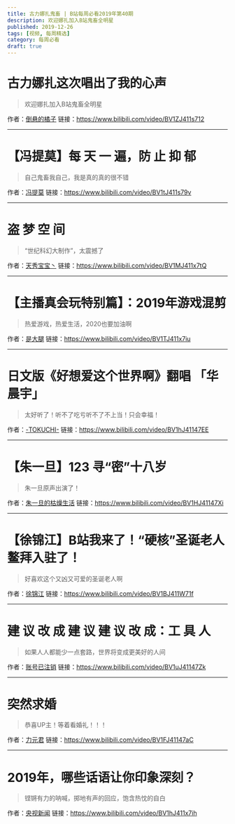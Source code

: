 ```yaml
---
title: 古力娜扎鬼畜 | B站每周必看2019年第40期
description: 欢迎娜扎加入B站鬼畜全明星
published: 2019-12-26
tags: [视频, 每周精选]
category: 每周必看
draft: true
---
```


# 古力娜扎这次唱出了我的心声
> 欢迎娜扎加入B站鬼畜全明星

作者：[倒悬的橘子](https://space.bilibili.com/40966108)
链接：https://www.bilibili.com/video/BV1ZJ411s712

---

# 【冯提莫】每 天 一 遍，防 止 抑 郁
> 自己鬼畜我自己，我是真的真的很不错

作者：[冯提莫](https://space.bilibili.com/436473455)
链接：https://www.bilibili.com/video/BV1tJ411s79v

---

# 盗  梦  空  间
> “世纪科幻大制作”，太震撼了

作者：[天秀宝宝丶](https://space.bilibili.com/416824740)
链接：https://www.bilibili.com/video/BV1MJ411x7tQ

---

# 【主播真会玩特别篇】：2019年游戏混剪
> 热爱游戏，热爱生活，2020也要加油啊

作者：[是大腿](https://space.bilibili.com/1565155)
链接：https://www.bilibili.com/video/BV1TJ411x7iu

---

# 日文版《好想爱这个世界啊》翻唱 「华晨宇」
> 太好听了！听不了吃亏听不了不上当！只会幸福！

作者：[-TOKUCHI-](https://space.bilibili.com/3493304)
链接：https://www.bilibili.com/video/BV1hJ41147EE

---

# 【朱一旦】123 寻“密”十八岁
> 朱一旦原声出演了！

作者：[朱一旦的枯燥生活](https://space.bilibili.com/437316738)
链接：https://www.bilibili.com/video/BV1HJ41147Xi

---

# 【徐锦江】B站我来了！“硬核”圣诞老人鳌拜入驻了！
> 好喜欢这个又凶又可爱的圣诞老人啊

作者：[徐锦江](https://space.bilibili.com/488971498)
链接：https://www.bilibili.com/video/BV1BJ411W71f

---

# 建 议 改 成 建 议 建 议 改 成：工  具  人
> 如果人人都能少一点套路，世界将变成更美好的人间

作者：[账号已注销](https://space.bilibili.com/344030412)
链接：https://www.bilibili.com/video/BV1uJ41147Zk

---

# 突然求婚
> 恭喜UP主！等着看婚礼！！！

作者：[力元君](https://space.bilibili.com/19642758)
链接：https://www.bilibili.com/video/BV1FJ41147aC

---

# 2019年，哪些话语让你印象深刻？
> 铿锵有力的呐喊，掷地有声的回应，饱含热忱的自白

作者：[央视新闻](https://space.bilibili.com/456664753)
链接：https://www.bilibili.com/video/BV1hJ411x7ih


